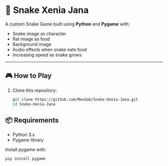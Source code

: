 # 🐍 Snake Xenia Jana

A custom Snake Game built using **Python** and **Pygame** with:
- Snake image as character
- Rat image as food
- Background image
- Audio effects when snake eats food
- Increasing speed as snake grows

---

## 🎮 How to Play
1. Clone this repository:
   ```bash
   git clone https://github.com/Mexdab/Snake-Xenia-Jana.git
   cd Snake-Xenia-Jana
## 📦 Requirements
- Python 3.x
- Pygame library

Install pygame with:
```bash
pip install pygame
